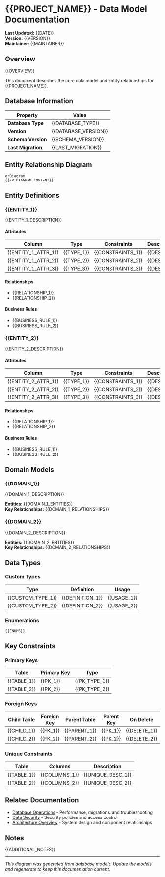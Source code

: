 # {{PROJECT_NAME}} - Data Model Documentation

**Last Updated:** {{DATE}}  
**Version:** {{VERSION}}  
**Maintainer:** {{MAINTAINER}}

## Overview

{{OVERVIEW}}

This document describes the core data model and entity relationships for {{PROJECT_NAME}}.

## Database Information

| Property | Value |
|----------|-------|
| **Database Type** | {{DATABASE_TYPE}} |
| **Version** | {{DATABASE_VERSION}} |
| **Schema Version** | {{SCHEMA_VERSION}} |
| **Last Migration** | {{LAST_MIGRATION}} |

## Entity Relationship Diagram

```mermaid
erDiagram
{{ER_DIAGRAM_CONTENT}}
```

## Entity Definitions

### {{ENTITY_1}}

{{ENTITY_1_DESCRIPTION}}

#### Attributes

| Column | Type | Constraints | Description |
|--------|------|-------------|-------------|
| {{ENTITY_1_ATTR_1}} | {{TYPE_1}} | {{CONSTRAINTS_1}} | {{DESC_1}} |
| {{ENTITY_1_ATTR_2}} | {{TYPE_2}} | {{CONSTRAINTS_2}} | {{DESC_2}} |
| {{ENTITY_1_ATTR_3}} | {{TYPE_3}} | {{CONSTRAINTS_3}} | {{DESC_3}} |

#### Relationships

- {{RELATIONSHIP_1}}
- {{RELATIONSHIP_2}}

#### Business Rules

- {{BUSINESS_RULE_1}}
- {{BUSINESS_RULE_2}}

### {{ENTITY_2}}

{{ENTITY_2_DESCRIPTION}}

#### Attributes

| Column | Type | Constraints | Description |
|--------|------|-------------|-------------|
| {{ENTITY_2_ATTR_1}} | {{TYPE_1}} | {{CONSTRAINTS_1}} | {{DESC_1}} |
| {{ENTITY_2_ATTR_2}} | {{TYPE_2}} | {{CONSTRAINTS_2}} | {{DESC_2}} |
| {{ENTITY_2_ATTR_3}} | {{TYPE_3}} | {{CONSTRAINTS_3}} | {{DESC_3}} |

#### Relationships

- {{RELATIONSHIP_1}}
- {{RELATIONSHIP_2}}

#### Business Rules

- {{BUSINESS_RULE_1}}
- {{BUSINESS_RULE_2}}

## Domain Models

### {{DOMAIN_1}}

{{DOMAIN_1_DESCRIPTION}}

**Entities:** {{DOMAIN_1_ENTITIES}}  
**Key Relationships:** {{DOMAIN_1_RELATIONSHIPS}}

### {{DOMAIN_2}}

{{DOMAIN_2_DESCRIPTION}}

**Entities:** {{DOMAIN_2_ENTITIES}}  
**Key Relationships:** {{DOMAIN_2_RELATIONSHIPS}}

## Data Types

### Custom Types

| Type | Definition | Usage |
|------|------------|-------|
| {{CUSTOM_TYPE_1}} | {{DEFINITION_1}} | {{USAGE_1}} |
| {{CUSTOM_TYPE_2}} | {{DEFINITION_2}} | {{USAGE_2}} |

### Enumerations

```sql
{{ENUMS}}
```

## Key Constraints

### Primary Keys

| Table | Primary Key | Type |
|-------|-------------|------|
| {{TABLE_1}} | {{PK_1}} | {{PK_TYPE_1}} |
| {{TABLE_2}} | {{PK_2}} | {{PK_TYPE_2}} |

### Foreign Keys

| Child Table | Foreign Key | Parent Table | Parent Key | On Delete | On Update |
|-------------|-------------|--------------|------------|-----------|-----------|
| {{CHILD_1}} | {{FK_1}} | {{PARENT_1}} | {{PK_1}} | {{DELETE_1}} | {{UPDATE_1}} |
| {{CHILD_2}} | {{FK_2}} | {{PARENT_2}} | {{PK_2}} | {{DELETE_2}} | {{UPDATE_2}} |

### Unique Constraints

| Table | Columns | Description |
|-------|---------|-------------|
| {{TABLE_1}} | {{COLUMNS_1}} | {{UNIQUE_DESC_1}} |
| {{TABLE_2}} | {{COLUMNS_2}} | {{UNIQUE_DESC_2}} |

## Related Documentation

- [Database Operations](database-operations.md) - Performance, migrations, and troubleshooting
- [Data Security](data-security.md) - Security policies and access control
- [Architecture Overview](architecture.md) - System design and component relationships

## Notes

{{ADDITIONAL_NOTES}}

---

*This diagram was generated from database models. Update the models and regenerate to keep this documentation current.*
